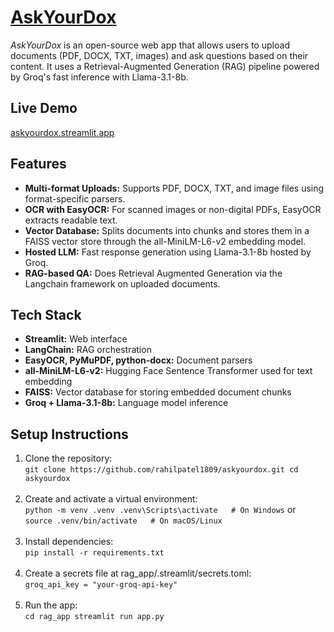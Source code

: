 # [AskYourDox](https://askyourdox.streamlit.app)

*AskYourDox* is an open-source web app that allows users to upload documents (PDF, DOCX, TXT, images) and ask questions based on their content. It uses a Retrieval-Augmented Generation (RAG) pipeline powered by Groq's fast inference with Llama-3.1-8b.

## Live Demo
[askyourdox.streamlit.app](https://askyourdox.streamlit.app)

## Features

- **Multi-format Uploads:** Supports PDF, DOCX, TXT, and image files using format-specific parsers.
- **OCR with EasyOCR:** For scanned images or non-digital PDFs, EasyOCR extracts readable text.
- **Vector Database:** Splits documents into chunks and stores them in a FAISS vector store through the all-MiniLM-L6-v2 embedding model.
- **Hosted LLM:** Fast response generation using Llama-3.1-8b hosted by Groq.
- **RAG-based QA:** Does Retrieval Augmented Generation via the Langchain framework on uploaded documents.

## Tech Stack

- **Streamlit:** Web interface
- **LangChain:** RAG orchestration
- **EasyOCR, PyMuPDF, python-docx:** Document parsers
- **all-MiniLM-L6-v2:** Hugging Face Sentence Transformer used for text embedding
- **FAISS:** Vector database for storing embedded document chunks
- **Groq + Llama-3.1-8b:** Language model inference

## Setup Instructions

1. Clone the repository:<br>
``
git clone https://github.com/rahilpatel1809/askyourdox.git
cd askyourdox
``<br><br>
2. Create and activate a virtual environment:<br>
``
python -m venv .venv
.venv\Scripts\activate   # On Windows
``  or <br>
``
source .venv/bin/activate   # On macOS/Linux
``<br><br>
3. Install dependencies:<br>
``
pip install -r requirements.txt
``<br><br>
4. Create a secrets file at rag_app/.streamlit/secrets.toml:<br>
``
groq_api_key = "your-groq-api-key"
``<br><br>
5. Run the app:<br>
``
cd rag_app
streamlit run app.py
``
